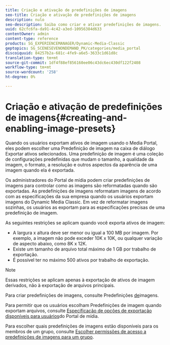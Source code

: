 ```yaml
---
title: Criação e ativação de predefinições de imagens
seo-title: Criação e ativação de predefinições de imagens
description: nulo
seo-description: Saiba como criar e ativar predefinições de imagens.
uuid: 62cfc6fa-da91-4c42-a3ed-10956384d633
contentOwner: admin
content-type: reference
products: SG_EXPERIENCEMANAGER/Dynamic-Media-Classic
geptopics: SG_SCENESEVENONDEMAND_PK/categories/media_portal
discoiquuid: 84257b2a-681c-4fe9-a6e5-3633c1d61d8c
translation-type: tm+mt
source-git-commit: 1df4f88ef856160ee06c43dc6ec430df122f2408
workflow-type: tm+mt
source-wordcount: '258'
ht-degree: 0%

---
```



# Criação e ativação de predefinições de imagens{#creating-and-enabling-image-presets}

Quando os usuários exportam ativos de imagem usando o Media Portal, eles podem escolher uma Predefinição de imagem na caixa de diálogo Exportar ativos selecionados. Uma predefinição de imagem é uma coleção de configurações predefinidas que mudam o tamanho, a qualidade da imagem, o formato, a resolução e outros aspectos da aparência de uma imagem quando ela é exportada.

Os administradores do Portal de mídia podem criar predefinições de imagens para controlar como as imagens são reformatadas quando são exportadas. As predefinições de imagens reformatam imagens de acordo com as especificações da sua empresa quando os usuários exportam imagens do Dynamic Media Classic. Em vez de reformatar imagens sozinhas, os usuários as exportam para as especificações precisas de uma predefinição de imagem.

As seguintes restrições se aplicam quando você exporta ativos de imagem:

* A largura x altura deve ser menor ou igual a 100 MB por imagem. Por exemplo, a imagem não pode exceder 10K x 10K, ou qualquer variação de aspecto abaixo, como 8K x 12K.
* Existe um tamanho de arquivo total máximo de 1 GB por trabalho de exportação.
* É possível ter no máximo 500 ativos por trabalho de exportação.

>[!NOTE]
>
>Essas restrições se aplicam apenas à exportação de ativos de imagem derivados, não à exportação de arquivos principais.

Para criar predefinições de imagens, consulte Predefinições [de](application-setup.md#image_presets)imagens.

Para permitir que os usuários escolham Predefinições de imagem quando exportam arquivos, consulte [Especificação de opções de exportação disponíveis para usuários](specifying-export-options-available-media.md#specifying_export_options_available_to_media_portal_users)do Portal de mídia.

Para escolher quais predefinições de imagens estão disponíveis para os membros de um grupo, consulte [Escolher permissões de acesso a predefinições de imagens para um grupo](creating-media-portal-groups.md#choosing_image_preset_access_permissions_for_a_group).
